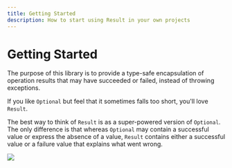 ```yaml
---
title: Getting Started
description: How to start using Result in your own projects
---
```



# Getting Started

The purpose of this library is to provide a type-safe encapsulation of operation results that may have succeeded or
failed, instead of throwing exceptions.

If you like `Optional` but feel that it sometimes falls too short, you'll love `Result`.

The best way to think of `Result` is as a super-powered version of `Optional`. The only difference is that whereas
`Optional` may contain a successful value or express the absence of a value, `Result` contains either a successful value
or a failure value that explains what went wrong.

![](/assets/images/getting-started.png)
